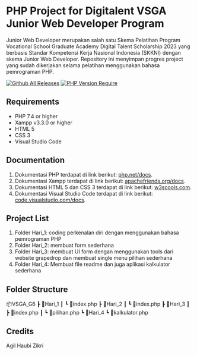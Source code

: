 # PHP Project for Digitalent VSGA Junior Web Developer Program

Junior Web Developer merupakan salah satu Skema Pelatihan Program Vocational School Graduate Academy Digital Talent Scholarship 2023 yang berbasis Standar Kompetensi Kerja Nasional Indonesia (SKKNI) dengan skema Junior Web Developer. Repository ini menyimpan progres project yang sudah dikerjakan selama pelatihan menggunakan bahasa pemrograman PHP.

[![Github All Releases](https://img.shields.io/github/downloads/agilhz/VSGA-G6-JWD-1/total.svg)]()
[![PHP Version Require](http://poser.pugx.org/badges/poser/require/php)](https://packagist.org/packages/badges/poser)

## Requirements

* PHP 7.4 or higher
* Xampp v3.3.0 or higher
* HTML 5
* CSS 3
* Visual Studio Code

## Documentation

1. Dokumentasi PHP terdapat di link berikut: [php.net/docs](https://php.net/docs).
2. Dokumentasi Xampp terdapat di link berikut: [apachefriends.org/docs](https://www.apachefriends.org/docs/).
3. Dokumentasi HTML 5 dan CSS 3 terdapat di link berikut: [w3scools.com](https://www.w3schools.com/).
4. Dokumentasi Visual Studio Code terdapat di link berikut: [code.visualstudio.com/docs](https://code.visualstudio.com/docs).

## Project List

1. Folder Hari_1: coding perkenalan diri dengan menggunakan bahasa pemrograman PHP
2. Folder Hari_2: membuat form sederhana
3. Folder Hari_3: membuat UI form dengan menggunakan tools dari website grapedrop dan membuat single menu pilihan sederhana
4. Folder Hari_4: Membuat file readme dan juga aplikasi kalkulator sederhana

## Folder Structure

📦VSGA_G6
 ┣ 📂Hari_1
 ┃ ┗ 📜index.php
 ┣ 📂Hari_2
 ┃ ┗ 📜index.php
 ┣ 📂Hari_3
 ┃ ┣ 📜index.php
 ┃ ┗ 📜pilihan.php
 ┗ 📂Hari_4
   ┗ 📜kalkulator.php

## Credits

Agil Haubi Zikri
